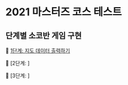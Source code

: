 # 2021 마스터즈 코스 테스트

## 단계별 소코반 게임 구현

🔗 [1단계: 지도 데이터 출력하기](https://github.com/bn-tw2020/codesquad-test/tree/step1)

🔗 [2단계: ]

🔗 [3단계: ]
